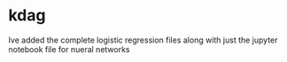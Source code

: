 # kdag
Ive added the complete logistic regression files along with just the jupyter notebook file for nueral networks 
